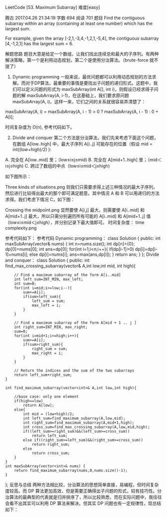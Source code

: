LeetCode [53. Maximum Subarray] 难度[easy]

腾古
2017.04.26 21:34:19
字数 694
阅读 701
题目
Find the contiguous subarray within an array (containing at least one number) which has the largest sum.

For example, given the array [-2,1,-3,4,-1,2,1,-5,4],
the contiguous subarray [4,-1,2,1] has the largest sum = 6.

解题思路
题目大意是给定一个数组，让我们找出连续总和最大的子序列。有两种解决策略，第一个是利用动态规划，第二个是使用分治算法。（brute-force 就不提了）

1. Dynamic programming
一般来说，最优问题都可以利用动态规划的方法求解。而对于DP算法，最重要的事情是要找出子问题的递归形式。这题中，我们可以定义问题的形式为
maxSubArray(int A[], int i)，则假设已经求得子问题的解 maxSubArray(A, i-1)，在这基础上，我们要求原问题 maxSubArray(A, i)。这样一来，它们之间的关系就很容易弄清楚了：

maxSubArray(A, i) = maxSubArray(A, i - 1) > 0 ? maxSubArray(A, i - 1) : 0 + A[i];

时间复杂度为 O(n), 参考代码如下。

2. Divide and conquer
第二个方法是分治算法，我们先来考虑下面这个问题，在数组 A[low..high] 中，最大子序列 A[i..j] 可能存在的位置（假设 mid = int((low+high)/2) ):

A. 完全在 A[low..mid] 里；（low≤i≤j≤mid)
B. 完全在 A[mid+1..high] 里；（mid＜i≤j≤high)
C. 跨过了数组的中点（low≤i≤mid＜j≤high)

如下图所示：


Three kinds of situations.png
则我们只需要求得上述三种情况的最大子序列，然后进行比较得出最大的那个即可满足题意。其中情况 A 和 B 可以用递归的方法求得。我们考虑下情况 C，如下图：

Crossing the midpoint.png
显然要使 A[i,j] 最大，则需要使 A[i..mid] 和 A[mid+1..j] 最大，所以只需分别遍历所有可能的 A[i..mid] 和 A[mid+1..j] 值（low≤i≤mid＜j≤high），并分别记录下最大值即可。
时间复杂度：
time complexity.png

参考代码如下：
参考代码
Dynamic programming：
class Solution {
public:
    int maxSubArray(vector<int>& nums) {
        int n=nums.size();
        int dp[n]={0};
        dp[0]=nums[0];
        int ans=dp[0];
        for(int i=1;i<n;i++){
            if(dp[i-1]>0)
                dp[i]=dp[i-1]+nums[i];
            else
                dp[i]=nums[i];
            ans=max(ans,dp[i]);
        }
        return ans;
    }
};
Divide and conquer：
class Solution {
public:
    int find_max_crossing_subarray(vector<int>& A,int low,int mid, int high){
        
        // Find a maximum subarray of the form A[i..mid]
        int left_sum=INT_MIN, max_left;  
        int sum=0;
        for(int i=mid;i>=low;i--){
            sum+=A[i];
            if(sum>left_sum){
                left_sum = sum;
                max_left = i;
            }
        }
        
        // Find a maximum subarray of the form A[mid + 1 .. j ]
        int right_sum=INT_MIN, max_right;  
        sum=0;
        for(int i=mid+1;i<=high;i++){
            sum+=A[i];
            if(sum>right_sum){
                right_sum = sum;
                max_right = i;
            }
        }
        
        // Return the indices and the sum of the two subarrays
        return left_sum+right_sum;
    }
    
    int find_maximum_subarray(vector<int>& A,int low,int high){
        
        //base case: only one element
        if(high==low)        
            return A[low];
        else{
            int mid = (low+high)/2;
            int left_sum=find_maximum_subarray(A,low,mid);
            int right_sum=find_maximum_subarray(A,mid+1,high);
            int cross_sum=find_max_crossing_subarray(A,low,mid,high);
            if((left_sum>=right_sum)&&(left_sum>=cross_sum))
                return left_sum;
            else if((right_sum>=left_sum)&&(right_sum>=cross_sum))
                return right_sum;
            else
                return cross_sum;
        }
    }
    int maxSubArray(vector<int>& nums) {
        return find_maximum_subarray(nums,0,nums.size()-1);
    }
};
反思与总结
两种方法相比较，分治算法的思想简单直接，易编程，但时间复杂度较高。而 DP 算法更加高效，但是需要正确得出子问题的形式，较有技巧性。分治算法的最典型的代表就是归并排序了，所以比较熟悉，而在实际问题中，我往往会看不出其实可以利用 DP 算法来解决。但其实 DP 问题也有一定规律性，现总结如下：

